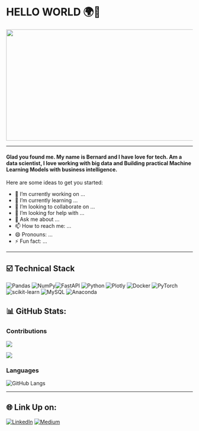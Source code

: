 # HELLO WORLD 🌍👋

 <div id="header" align="center">
  

  
  <img src="https://media.giphy.com/media/dWesBcTLavkZuG35MI/giphy.gif" width="600" height="300"/>    
</div>

---

#### Glad you found me. My name is Bernard and I have love for tech. Am a data scientist, I love working with big data and Building practical Machine Learning Models with business intelligence. 

Here are some ideas to get you started:

- 🔭 I’m currently working on ...
- 🌱 I’m currently learning ...
- 👯 I’m looking to collaborate on ...
- 🤔 I’m looking for help with ...
- 💬 Ask me about ...
- 📫 How to reach me: ...
- 😄 Pronouns: ...
- ⚡ Fun fact: ...

---


## ☑️ Technical Stack

![Pandas](https://img.shields.io/badge/pandas-%23150458.svg?style=for-the-badge&logo=pandas&logoColor=white) ![NumPy](https://img.shields.io/badge/numpy-%23013243.svg?style=for-the-badge&logo=numpy&logoColor=white)![FastAPI](https://img.shields.io/badge/FastAPI-005571?style=for-the-badge&logo=fastapi) ![Python](https://img.shields.io/badge/python-3670A0?style=for-the-badge&logo=python&logoColor=ffdd54)  ![Plotly](https://img.shields.io/badge/Plotly-%233F4F75.svg?style=for-the-badge&logo=plotly&logoColor=white) ![Docker](https://img.shields.io/badge/docker-%230db7ed.svg?style=for-the-badge&logo=docker&logoColor=white) ![PyTorch](https://img.shields.io/badge/PyTorch-%23EE4C2C.svg?style=for-the-badge&logo=PyTorch&logoColor=white)![scikit-learn](https://img.shields.io/badge/scikit--learn-%23F7931E.svg?style=for-the-badge&logo=scikit-learn&logoColor=white) ![MySQL](https://img.shields.io/badge/mysql-%2300000f.svg?style=for-the-badge&logo=mysql&logoColor=white) ![Anaconda](https://img.shields.io/badge/Anaconda-%2344A833.svg?style=for-the-badge&logo=anaconda&logoColor=white)


## 📊 GitHub Stats:

### Contributions

![](https://github-readme-streak-stats.herokuapp.com/?user=Ampomahchief&theme=blueberry&hide_border=true)<br/>


![](https://github-readme-stats.vercel.app/api?username=Ampomahchief&theme=blueberry&hide_border=true)<br/>


### Languages

![GitHub Langs](https://github-readme-stats.vercel.app/api/top-langs/?username=Ampomahchief&theme=blueberry&hide_border=true)



---

## 🌐 Link Up on:
[![LinkedIn](https://img.shields.io/badge/LinkedIn-%230077B5.svg?logo=linkedin&logoColor=white)](https://www.linkedin.com/in/bernard-bus-analyst/) 
[![Medium](https://img.shields.io/badge/Medium-12100E?logo=medium&logoColor=white)](https://medium.com/@bampomah) 


